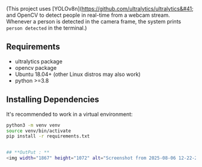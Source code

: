 (This project uses [YOLOv8n]&#40;https://github.com/ultralytics/ultralytics&#41; and 
OpenCV to detect people in real-time from a webcam stream. Whenever a person is detected in the camera frame, 
the system prints `person detected` in the terminal.)

## Requirements

- ultralytics package
- opencv package 
- Ubuntu 18.04+ (other Linux distros may also work)
- python >=3.8

## Installing Dependencies

It's recommended to work in a virtual environment:

```bash
python3 -m venv venv
source venv/bin/activate
pip install -r requirements.txt


## **OutPut : **
<img width="1867" height="1072" alt="Screenshot from 2025-08-06 12-22-25" src="https://github.com/user-attachments/assets/83bbe003-4bcb-459f-bc60-8f28e8f08e90" />
